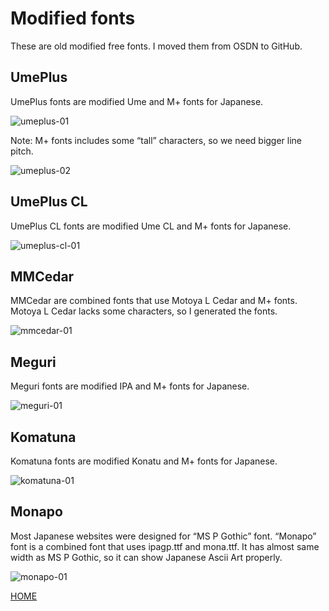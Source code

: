 # Modified fonts

These are old modified free fonts. I moved them from OSDN to GitHub.

## UmePlus

UmePlus fonts are modified Ume and M+ fonts for Japanese.

![umeplus-01](https://github.com/utuhiro78/modified-fonts/assets/34818411/5c8e108e-8c3b-4e91-9456-b30465f1cd7b)

Note: M+ fonts includes some “tall” characters, so we need bigger line pitch.

![umeplus-02](https://github.com/utuhiro78/modified-fonts/assets/34818411/9a9b514d-74f5-42ce-a703-66d488b5a27f)

## UmePlus CL

UmePlus CL fonts are modified Ume CL and M+ fonts for Japanese.

![umeplus-cl-01](https://github.com/utuhiro78/modified-fonts/assets/34818411/07158ac6-8dfc-4b92-843f-6655afc90364)

## MMCedar

MMCedar are combined fonts that use Motoya L Cedar and M+ fonts. Motoya L Cedar lacks some characters, so I generated the fonts.

![mmcedar-01](https://github.com/utuhiro78/modified-fonts/assets/34818411/0714e3a5-e9be-4d68-a904-59bb5e5eaac0)

## Meguri

Meguri fonts are modified IPA and M+ fonts for Japanese.

![meguri-01](https://github.com/utuhiro78/modified-fonts/assets/34818411/723c6b73-d972-45d7-a58c-ed917b179723)

## Komatuna

Komatuna fonts are modified Konatu and M+ fonts for Japanese.

![komatuna-01](https://github.com/utuhiro78/modified-fonts/assets/34818411/cddaa806-7f6c-4a27-97f8-a1eba0882be8)

## Monapo

Most Japanese websites were designed for “MS P Gothic” font. “Monapo” font is a combined font that uses ipagp.ttf and mona.ttf. It has almost same width as MS P Gothic, so it can show Japanese Ascii Art properly.

![monapo-01](https://github.com/utuhiro78/modified-fonts/assets/34818411/c5ea3ebd-4b25-4cd0-ab82-6435cdd15074)

[HOME](http://linuxplayers.g1.xrea.com/index.html)
